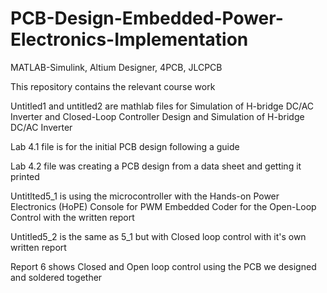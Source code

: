 # PCB-Design-Embedded-Power-Electronics-Implementation
MATLAB-Simulink, Altium Designer, 4PCB, JLCPCB 

This repository contains the relevant course work 

Untitled1 and untitled2 are mathlab files for Simulation of H-bridge DC/AC Inverter and Closed-Loop Controller Design and Simulation of H-bridge DC/AC Inverter 

Lab 4.1 file is for the initial PCB design following a guide

Lab 4.2 file was creating a PCB design from a data sheet and getting it printed

Untitlted5_1 is using the microcontroller with the Hands-on Power Electronics (HoPE) Console for PWM Embedded Coder for the Open-Loop Control with the written report

Untitled5_2 is the same as 5_1 but with Closed loop control with it's own written report

Report 6 shows Closed and Open loop control using the PCB we designed and soldered together
